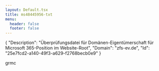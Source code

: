```yaml
---
layout: Default.tsx
title: ms48445956-txt
menu:
  header: false
  footer: false
---
```

{
  "Description": "Überprüfungsdatei für Domänen-Eigentümerschaft für Microsoft 365-Position im Website-Root",
  "Domain": "zfs-ev.de",
  "Id": "25e7fcd2-a140-49f3-a629-f2768becb0e9"
}



grmc